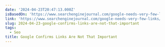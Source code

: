 ```yaml
---
date: '2024-04-23T20:47:13.000Z'
isBasedOn: 'https://www.searchenginejournal.com/google-needs-very-few-links/514494/'
link: 'https://www.searchenginejournal.com/google-needs-very-few-links/514494/'
slug: 2024-04-23-google-confirms-links-are-not-that-important
tags:
  - Seo
title: Google Confirms Links Are Not That Important
---
```


